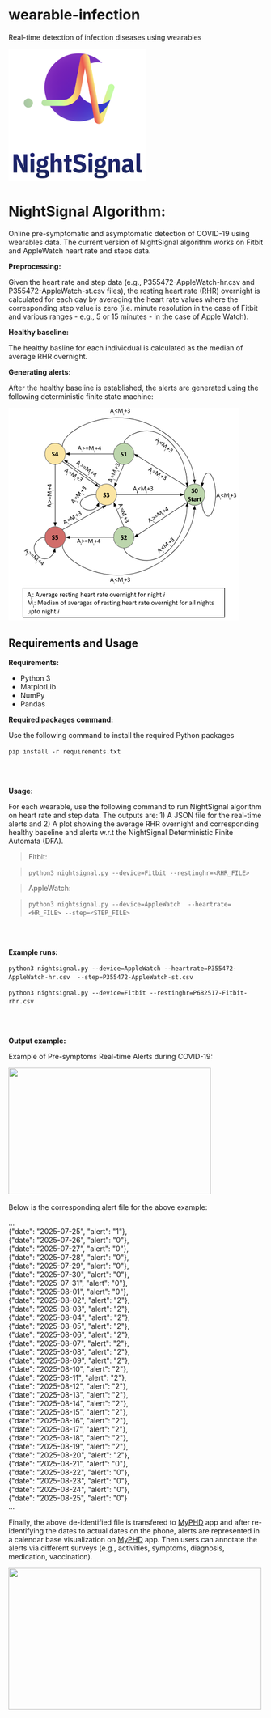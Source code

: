 # wearable-infection
Real-time detection of infection diseases using wearables



<img src="images/NightSignal_Icon.png" width="272.8" height="262.4">

# NightSignal Algorithm:

Online pre-symptomatic and asymptomatic detection of COVID-19 using wearables data. The current version of NightSignal algorithm works on Fitbit and AppleWatch heart rate and steps data.

**Preprocessing:**

Given the heart rate and step data (e.g., P355472-AppleWatch-hr.csv and P355472-AppleWatch-st.csv files), the resting heart rate (RHR) overnight is calculated for each day by averaging the heart rate values where the corresponding step value is zero (i.e. minute resolution in the case of Fitbit and various ranges - e.g., 5 or 15 minutes - in the case of Apple Watch). 

**Healthy baseline:**

The healthy basline for each indivicdual is calculated as the median of average RHR overnight.

**Generating alerts:**

After the healthy baseline is established, the alerts are generated using the following deterministic finite state machine:


<img src="images/NightSignal_DFA.png" width="455" height="420">

## Requirements and Usage

**Requirements:**
- Python 3
- MatplotLib
- NumPy
- Pandas

**Required packages command:**

Use the following command to install the required Python packages

  ```pip install -r requirements.txt```

<br/>
<br/>

**Usage:**

  For each wearable, use the following command to run NightSignal algorithm on heart rate and step data. The outputs are: 1) A JSON file for the real-time alerts and 2) A plot showing the average RHR overnight and corresponding healthy baseline and alerts w.r.t the NightSignal Deterministic Finite Automata (DFA).    

> Fitbit:

> ``` python3 nightsignal.py --device=Fitbit --restinghr=<RHR_FILE> ```

> AppleWatch:

> ``` python3 nightsignal.py --device=AppleWatch  --heartrate=<HR_FILE> --step=<STEP_FILE> ```

<br/>
<br/>

**Example runs:**

`python3 nightsignal.py --device=AppleWatch --heartrate=P355472-AppleWatch-hr.csv  --step=P355472-AppleWatch-st.csv`

`python3 nightsignal.py --device=Fitbit --restinghr=P682517-Fitbit-rhr.csv`

<br/>
<br/>

**Output example:**

Example of Pre-symptoms Real-time Alerts during COVID-19:  

<img src="images/sample_output.png" width="400" height="250">


Below is the corresponding alert file for the above example:

...<br />
{"date": "2025-07-25", "alert": "1"},<br />
{"date": "2025-07-26", "alert": "0"},<br />
{"date": "2025-07-27", "alert": "0"},<br />
{"date": "2025-07-28", "alert": "0"},<br />
{"date": "2025-07-29", "alert": "0"},<br />
{"date": "2025-07-30", "alert": "0"},<br />
{"date": "2025-07-31", "alert": "0"},<br />
{"date": "2025-08-01", "alert": "0"},<br />
{"date": "2025-08-02", "alert": "2"},<br />
{"date": "2025-08-03", "alert": "2"},<br />
{"date": "2025-08-04", "alert": "2"},<br />
{"date": "2025-08-05", "alert": "2"},<br />
{"date": "2025-08-06", "alert": "2"},<br />
{"date": "2025-08-07", "alert": "2"},<br />
{"date": "2025-08-08", "alert": "2"},<br />
{"date": "2025-08-09", "alert": "2"},<br />
{"date": "2025-08-10", "alert": "2"},<br />
{"date": "2025-08-11", "alert": "2"},<br />
{"date": "2025-08-12", "alert": "2"},<br />
{"date": "2025-08-13", "alert": "2"},<br />
{"date": "2025-08-14", "alert": "2"},<br />
{"date": "2025-08-15", "alert": "2"},<br />
{"date": "2025-08-16", "alert": "2"},<br />
{"date": "2025-08-17", "alert": "2"},<br />
{"date": "2025-08-18", "alert": "2"},<br />
{"date": "2025-08-19", "alert": "2"},<br />
{"date": "2025-08-20", "alert": "2"},<br />
{"date": "2025-08-21", "alert": "0"},<br />
{"date": "2025-08-22", "alert": "0"},<br />
{"date": "2025-08-23", "alert": "0"},<br />
{"date": "2025-08-24", "alert": "0"},<br />
{"date": "2025-08-25", "alert": "0"}<br />
...


Finally, the above de-identified file is transfered to [MyPHD](https://apps.apple.com/us/app/myphd/id1447333214) app and after re-identifying the dates to actual dates on the phone, alerts are represented in a calendar base visualization on [MyPHD](https://apps.apple.com/us/app/myphd/id1447333214) app. Then users can annotate the alerts via different surveys (e.g., activities, symptoms, diagnosis, medication, vaccination).


<img src="images/Alerts_On_MyPHD.png" width="500" height="280">
